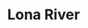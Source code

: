 ---
title: "Lona River"
title_bn: "লোনা নদী"
description: "It started flowing from Baliadangi Beel of Baliadangi Upazilla, Thakurgaon and fall into Nagor River at Haripur Upazilla. It flows through Baliadanga, Ranishonkoil and Haripur. Its length is 20 km, width 70 meters and depth 1.5 meters. It covers 60 square km river basin area."
---